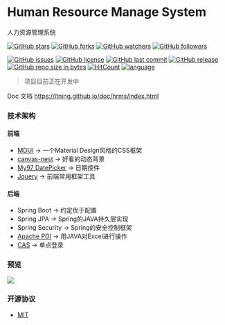 # Human Resource Manage System 
人力资源管理系统

[![GitHub stars](https://img.shields.io/github/stars/itning/hrms.svg?style=social&label=Stars)](https://github.com/itning/hrms/stargazers)
[![GitHub forks](https://img.shields.io/github/forks/itning/hrms.svg?style=social&label=Fork)](https://github.com/itning/hrms/network/members)
[![GitHub watchers](https://img.shields.io/github/watchers/itning/hrms.svg?style=social&label=Watch)](https://github.com/itning/hrms/watchers)
[![GitHub followers](https://img.shields.io/github/followers/itning.svg?style=social&label=Follow)](https://github.com/itning?tab=followers)

[![GitHub issues](https://img.shields.io/github/issues/itning/hrms.svg)](https://github.com/itning/hrms/issues)
[![GitHub license](https://img.shields.io/github/license/itning/hrms.svg)](https://github.com/itning/hrms/blob/master/LICENSE)
[![GitHub last commit](https://img.shields.io/github/last-commit/itning/hrms.svg)](https://github.com/itning/hrms/commits)
[![GitHub release](https://img.shields.io/github/release/itning/hrms.svg)](https://github.com/itning/hrms/releases)
[![GitHub repo size in bytes](https://img.shields.io/github/repo-size/itning/hrms.svg)](https://github.com/itning/hrms)
[![HitCount](https://hitcount.itning.top/?u=itning&r=hrms)](https://github.com/itning/hit-count)
[![language](https://img.shields.io/badge/language-JAVA-green.svg)](https://github.com/itning/hrms)

> 项目目前正在开发中

Doc 文档
https://itning.github.io/doc/hrms/index.html

### 技术架构
#### 前端
- [MDUI](https://www.mdui.org/) -> 一个Material Design风格的CSS框架
- [canvas-nest](https://github.com/hustcc/canvas-nest.js) -> 好看的动态背景
- [My97 DatePicker](http://www.my97.net/index.asp) -> 日期控件
- [Jquery](https://jquery.org/) -> 前端常用框架工具
#### 后端
- Spring Boot -> 约定优于配置
- Spring JPA -> Spring的JAVA持久层实现
- Spring Security -> Spring的安全控制框架
- [Apache POI](https://poi.apache.org/) -> 用JAVA对Excel进行操作
- [CAS](https://github.com/apereo/cas) -> 单点登录
### 预览

![](https://github.com/itning/hrms/blob/dev/pic/login.png)

### 开源协议
- [MIT](https://github.com/itning/hrms/blob/dev/LICENSE)
